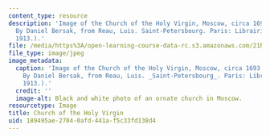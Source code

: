 ```yaml
---
content_type: resource
description: 'Image of the Church of the Holy Virgin, Moscow, circa 1693. (Photo Reproduction
  By Daniel Bersak, from Reau, Luis. Saint-Petersbourg. Paris: Librairie Renouard,
  1913.).'
file: /media/https%3A/open-learning-course-data-rc.s3.amazonaws.com/21h-326-the-making-of-russia-in-the-worlds-of-byzantium-mongolia-and-europe-spring-1998/189495ae27040afd441af5c33fd138d4_21h-326s98.jpg
file_type: image/jpeg
image_metadata:
  caption: 'Image of the Church of the Holy Virgin, Moscow, circa 1693. (Photo Reproduction
    By Daniel Bersak, from Reau, Luis. _Saint-Petersbourg_. Paris: Librairie Renouard,
    1913.).'
  credit: ''
  image-alt: Black and white photo of an ornate church in Moscow.
resourcetype: Image
title: Church of the Holy Virgin
uid: 189495ae-2704-0afd-441a-f5c33fd138d4
---
```

